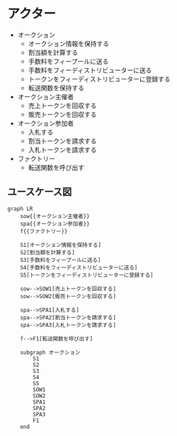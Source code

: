# アクター

- オークション
  - オークション情報を保持する
  - 割当額を計算する
  - 手数料をフィープールに送る
  - 手数料をフィーディストリビューターに送る
  - トークンをフィーディストリビューターに登録する
  - 転送関数を保持する
- オークション主催者
  - 売上トークンを回収する
  - 販売トークンを回収する
- オークション参加者
  - 入札する
  - 割当トークンを請求する
  - 入札トークンを請求する
- ファクトリー
  - 転送関数を呼び出す

## ユースケース図

```mermaid
graph LR
    sow{{オークション主催者}}
    spa{{オークション参加者}}
    f{{ファクトリー}}

    S1[オークション情報を保持する]
    S2[割当額を計算する]
    S3[手数料をフィープールに送る]
    S4[手数料をフィーディストリビューターに送る]
    S5[トークンをフィーディストリビューターに登録する]

    sow-->SOW1[売上トークンを回収する]
    sow-->SOW2[販売トークンを回収する]

    spa-->SPA1[入札する]
    spa-->SPA2[割当トークンを請求する]
    spa-->SPA3[入札トークンを請求する]

    f-->F1[転送関数を呼び出す]

    subgraph オークション
        S1
        S2
        S3
        S4
        S5
        SOW1
        SOW2
        SPA1
        SPA2
        SPA3
        F1
    end
```
